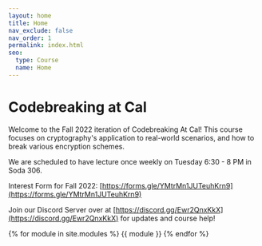 ```yaml
---
layout: home
title: Home
nav_exclude: false
nav_order: 1
permalink: index.html
seo:
  type: Course
  name: Home
---
```


# Codebreaking at Cal

Welcome to the Fall 2022 iteration of Codebreaking At Cal! This course focuses on cryptography's application to real-world scenarios, and how to break various encryption schemes. 

We are scheduled to have lecture once weekly on Tuesday 6:30 - 8 PM in Soda 306.

Interest Form for Fall 2022: [https://forms.gle/YMtrMn1JUTeuhKrn9](https://forms.gle/YMtrMn1JUTeuhKrn9)

Join our Discord Server over at [https://discord.gg/Ewr2QnxKkX](https://discord.gg/Ewr2QnxKkX) for updates and course help!

{% for module in site.modules %}
{{ module }}
{% endfor %}

